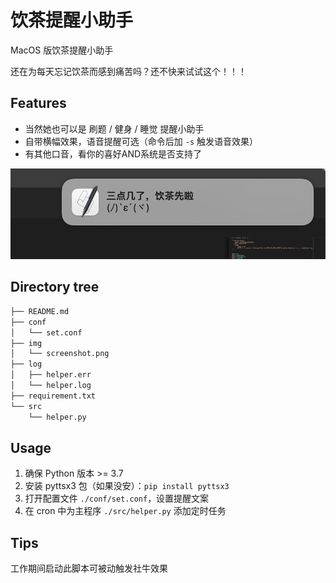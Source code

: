 # 饮茶提醒小助手

MacOS 版饮茶提醒小助手

还在为每天忘记饮茶而感到痛苦吗？还不快来试试这个！！！

## Features

- 当然她也可以是 刷题 / 健身 / 睡觉 提醒小助手
- 自带横幅效果，语音提醒可选（命令后加 `-s` 触发语音效果）
- 有其他口音，看你的喜好AND系统是否支持了

![](/img/screenshot.png)

## Directory tree

```bash
├── README.md
├── conf
│   └── set.conf
├── img
│   └── screenshot.png
├── log
│   ├── helper.err
│   └── helper.log
├── requirement.txt
└── src
    └── helper.py
```

## Usage

1. 确保 Python 版本 >= 3.7
2. 安装 pyttsx3 包（如果没安）：`pip install pyttsx3`
3. 打开配置文件 `./conf/set.conf`，设置提醒文案
4. 在 cron 中为主程序 `./src/helper.py` 添加定时任务

## Tips

工作期间启动此脚本可被动触发社牛效果
